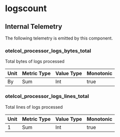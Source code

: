 [comment]: <> (Code generated by mdatagen. DO NOT EDIT.)

# logscount

## Internal Telemetry

The following telemetry is emitted by this component.

### otelcol_processor_logs_bytes_total

Total bytes of logs processed

| Unit | Metric Type | Value Type | Monotonic |
| ---- | ----------- | ---------- | --------- |
| By | Sum | Int | true |

### otelcol_processor_logs_lines_total

Total lines of logs processed

| Unit | Metric Type | Value Type | Monotonic |
| ---- | ----------- | ---------- | --------- |
| 1 | Sum | Int | true |
